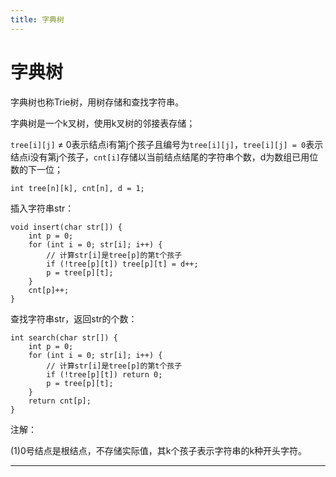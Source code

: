 ```yaml
---
title: 字典树
---
```


# 字典树

<script type="text/javascript" src="/include/head.js"></script>

字典树也称Trie树，用树存储和查找字符串。

字典树是一个k叉树，使用k叉树的邻接表存储；

`tree[i][j]` $\neq$ 0表示结点i有第j个孩子且编号为`tree[i][j]`，`tree[i][j] = 0`表示结点i没有第j个孩子，`cnt[i]`存储以当前结点结尾的字符串个数，d为数组已用位数的下一位；

```
int tree[n][k], cnt[n], d = 1;
```

插入字符串str：

```
void insert(char str[]) {
    int p = 0;
    for (int i = 0; str[i]; i++) {
        // 计算str[i]是tree[p]的第t个孩子
        if (!tree[p][t]) tree[p][t] = d++;
        p = tree[p][t];
    }
    cnt[p]++;
}
```

查找字符串str，返回str的个数：

```
int search(char str[]) {
    int p = 0;
    for (int i = 0; str[i]; i++) {
        // 计算str[i]是tree[p]的第t个孩子
        if (!tree[p][t]) return 0;
        p = tree[p][t];
    }
    return cnt[p];
}
```

注解：

(1)0号结点是根结点，不存储实际值，其k个孩子表示字符串的k种开头字符。

---

<script type="text/javascript" src="/include/tail.js"></script>
